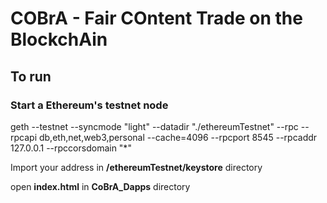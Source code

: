 # COBrA - Fair COntent Trade on the BlockchAin

## To run

### Start a Ethereum's testnet node
geth --testnet --syncmode "light" --datadir "./ethereumTestnet"  --rpc --rpcapi db,eth,net,web3,personal --cache=4096  --rpcport 8545 --rpcaddr 127.0.0.1 --rpccorsdomain "*"

Import your address in **/ethereumTestnet/keystore** directory

open **index.html** in **CoBrA_Dapps** directory


